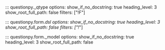 
::: questionpy._qtype
    options:
        show_if_no_docstring: true
        heading_level: 3
        show_root_full_path: false
        filters: ["!F"]

::: questionpy.form._dsl
    options:
        show_if_no_docstring: true
        heading_level: 3
        show_root_full_path: false
        filters: ["!_"]

::: questionpy.form._model
    options:
        show_if_no_docstring: true
        heading_level: 3
        show_root_full_path: false